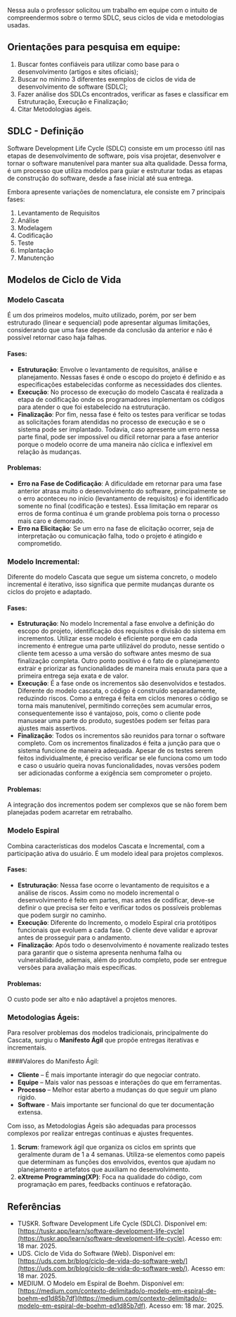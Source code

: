 Nessa aula o professor solicitou um trabalho em equipe com o intuito de compreendermos sobre o termo SDLC, seus ciclos de vida e metodologias usadas.

## Orientações para pesquisa em equipe:
1. Buscar fontes confiáveis para utilizar como base para o desenvolvimento (artigos e sites oficiais);
2. Buscar no mínimo 3 diferentes exemplos de ciclos de vida de desenvolvimento de software (SDLC);
3. Fazer análise dos SDLCs encontrados, verificar as fases e classificar em Estruturação, Execução e Finalização;
4. Citar Metodologias ágeis.

## SDLC - Definição

Software Development Life Cycle (SDLC) consiste em um processo útil nas etapas de desenvolvimento de software, pois visa projetar, desenvolver e tornar o software manutenível para manter sua alta qualidade. Dessa forma, é um processo que utiliza modelos para guiar e estruturar todas as etapas de construção do software, desde a fase inicial até sua entrega.

Embora apresente variações de nomenclatura, ele consiste em 7 principais fases:
1. Levantamento de Requisitos 
2. Análise
3. Modelagem
4. Codificação
5. Teste
6. Implantação
7. Manutenção


## Modelos de Ciclo de Vida

### Modelo Cascata

É um dos primeiros modelos, muito utilizado, porém, por ser bem estruturado (linear e sequencial) pode apresentar algumas limitações, considerando que uma fase depende da conclusão da anterior e não é possível retornar caso haja falhas.

#### Fases: 
- **Estruturação**: Envolve o levantamento de requisitos, análise e planejamento. Nessas fases é onde o escopo do projeto é definido e as especificações estabelecidas conforme as necessidades dos clientes.
- **Execução**: No processo de execução do modelo Cascata é realizada a etapa de codificação onde os programadores implementam os códigos para atender o que foi estabelecido na estruturação.
- **Finalização**: Por fim, nessa fase é feito os testes para verificar se todas as solicitações foram atendidas no processo de execução e se o sistema pode ser implantado. Todavia, caso apresente um erro nessa parte final, pode ser impossível ou difícil retornar para a fase anterior porque o modelo ocorre de uma maneira não cíclica e inflexível em relação às mudanças.

#### Problemas:
- **Erro na Fase de Codificação**: A dificuldade em retornar para uma fase anterior atrasa muito o desenvolvimento do software, principalmente se o erro aconteceu no início (levantamento de requisitos) e foi identificado somente no final (codificação e testes). Essa limitação em reparar os erros de forma contínua é um grande problema pois torna o processo mais caro e demorado.
- **Erro na Elicitação**: Se um erro na fase de elicitação ocorrer, seja de interpretação ou comunicação falha, todo o projeto é atingido e comprometido.

### Modelo Incremental:

Diferente do modelo Cascata que segue um sistema concreto, o modelo incremental é iterativo, isso significa que permite mudanças durante os ciclos do projeto e adaptado. 

#### Fases: 

- **Estruturação**: No modelo Incremental a fase envolve a definição do escopo do projeto, identificação dos requisitos e divisão do sistema em incrementos.
Utilizar esse modelo é eficiente porque em cada incremento é entregue uma parte utilizável do produto, nesse sentido o cliente tem acesso a uma versão do software antes mesmo de sua finalização completa. Outro ponto positivo é o fato de o planejamento extrair e priorizar as funcionalidades de maneira mais enxuta para que a primeira entrega seja exata e de valor.
- **Execução**: É a fase onde os incrementos são desenvolvidos e testados.
Diferente do modelo cascata, o código é construído separadamente, reduzindo riscos. Como a entrega é feita em ciclos menores o código se torna mais manutenível, permitindo correções sem acumular erros, consequentemente isso é vantajoso, pois, como o cliente pode manusear uma parte do produto, sugestões podem ser feitas para ajustes mais assertivos. 
- **Finalização**: Todos os incrementos são reunidos para tornar o software completo.
Com os incrementos finalizados é feita a junção para que o sistema funcione de maneira adequada. Apesar de os testes serem feitos individualmente, é preciso verificar se ele funciona como um todo e caso o usuário queira novas funcionalidades, novas versões podem ser adicionadas conforme a exigência sem comprometer o projeto.

#### Problemas: 
A integração dos incrementos podem ser complexos que se não forem bem planejadas podem acarretar em retrabalho.

### Modelo Espiral
Combina características dos modelos Cascata e Incremental, com a participação ativa do usuário. É um modelo ideal para projetos complexos.

#### Fases: 
- **Estruturação**: Nessa fase ocorre o levantamento de requisitos e a análise de riscos.
Assim como no modelo incremental o desenvolvimento é feito em partes, mas antes de codificar, deve-se definir o que precisa ser feito e verificar todos os possíveis problemas que podem surgir no caminho.
- **Execução**: Diferente do Incremento, o modelo Espiral cria protótipos funcionais que evoluem a cada fase. O cliente deve validar e aprovar antes de prosseguir para o andamento.
- **Finalização**: Após todo o desenvolvimento é novamente realizado testes para garantir que o sistema apresenta nenhuma falha ou vulnerabilidade, ademais, além do produto completo, pode ser entregue versões para avaliação mais específicas. 

#### Problemas: 
O custo pode ser alto e não adaptável a projetos menores.


### Metodologias Ágeis:
Para resolver problemas dos modelos tradicionais, principalmente do Cascata, surgiu o **Manifesto Ágil** que propõe entregas iterativas e incrementais. 

####Valores do Manifesto Ágil: 
- **Cliente** – É mais importante interagir do que negociar contrato.
- **Equipe** – Mais valor nas pessoas e interações do que em ferramentas.
- **Processo** – Melhor estar aberto a mudanças do que seguir um plano rígido.
- **Software** - Mais importante ser funcional do que ter documentação extensa.

Com isso, as Metodologias Ágeis são adequadas para processos complexos por realizar entregas contínuas e ajustes frequentes. 

1. **Scrum**: framework ágil que organiza os ciclos em sprints que geralmente duram de 1 a 4 semanas. Utiliza-se elementos como papeis que determinam as funções dos envolvidos, eventos que ajudam no planejamento e artefatos que auxiliam no desenvolvimento.
2. **eXtreme Programming(XP)**: Foca na qualidade do código, com programação em pares, feedbacks contínuos e refatoração. 


## Referências
- TUSKR. Software Development Life Cycle (SDLC). Disponível em: [https://tuskr.app/learn/software-development-life-cycle](https://tuskr.app/learn/software-development-life-cycle). Acesso em: 18 mar. 2025.
- UDS. Ciclo de Vida do Software (Web). Disponível em: [https://uds.com.br/blog/ciclo-de-vida-do-software-web/](https://uds.com.br/blog/ciclo-de-vida-do-software-web/). Acesso em: 18 mar. 2025.
- MEDIUM. O Modelo em Espiral de Boehm. Disponível em: [https://medium.com/contexto-delimitado/o-modelo-em-espiral-de-boehm-ed1d85b7df](https://medium.com/contexto-delimitado/o-modelo-em-espiral-de-boehm-ed1d85b7df). Acesso em: 18 mar. 2025.
